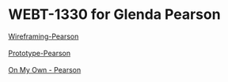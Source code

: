 # WEBT-1330 for Glenda Pearson
<a href="https://www.figma.com/design/8JvNgZrBz0UdbcwAjSN5yb/Figma---Wireframing%2C-Pearson?node-id=0-1&t=ebfYi3RsravxVcZs-1">Wireframing-Pearson</br>  
<a href="https://www.figma.com/design/8JvNgZrBz0UdbcwAjSN5yb/Figma---Wireframing%2C-Pearson?node-id=0-1&t=EUvOy17JcV5Og9iP-1">Prototype-Pearson</br>  
<a href="https://www.figma.com/design/lVgOutUO7J2UYL2I8yyUGr/On-My-Own---Pearson?node-id=0-1&t=660EVcGHw1Dp5uAw-1">On My Own - Pearson</br>